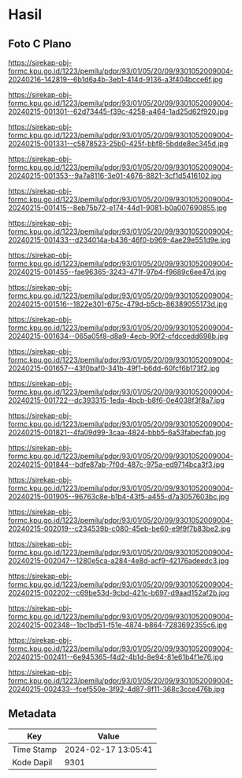# Hasil

## Foto C Plano

https://sirekap-obj-formc.kpu.go.id/1223/pemilu/pdpr/93/01/05/20/09/9301052009004-20240216-142819--6b1d6a4b-3eb1-414d-9136-a3f404bcce6f.jpg

https://sirekap-obj-formc.kpu.go.id/1223/pemilu/pdpr/93/01/05/20/09/9301052009004-20240215-001301--62d73445-f39c-4258-a464-1ad25d62f920.jpg

https://sirekap-obj-formc.kpu.go.id/1223/pemilu/pdpr/93/01/05/20/09/9301052009004-20240215-001331--c5878523-25b0-425f-bbf8-5bdde8ec345d.jpg

https://sirekap-obj-formc.kpu.go.id/1223/pemilu/pdpr/93/01/05/20/09/9301052009004-20240215-001353--9a7a8116-3e01-4676-8821-3cf1d5416102.jpg

https://sirekap-obj-formc.kpu.go.id/1223/pemilu/pdpr/93/01/05/20/09/9301052009004-20240215-001415--8eb75b72-e174-44d1-9081-b0a007690855.jpg

https://sirekap-obj-formc.kpu.go.id/1223/pemilu/pdpr/93/01/05/20/09/9301052009004-20240215-001433--d234014a-b436-46f0-b969-4ae29e551d9e.jpg

https://sirekap-obj-formc.kpu.go.id/1223/pemilu/pdpr/93/01/05/20/09/9301052009004-20240215-001455--fae96365-3243-471f-97b4-f9689c6ee47d.jpg

https://sirekap-obj-formc.kpu.go.id/1223/pemilu/pdpr/93/01/05/20/09/9301052009004-20240215-001516--1822e301-675c-479d-b5cb-86389055173d.jpg

https://sirekap-obj-formc.kpu.go.id/1223/pemilu/pdpr/93/01/05/20/09/9301052009004-20240215-001634--065a05f8-d8a9-4ecb-90f2-cfdccedd698b.jpg

https://sirekap-obj-formc.kpu.go.id/1223/pemilu/pdpr/93/01/05/20/09/9301052009004-20240215-001657--43f0baf0-341b-49f1-b6dd-60fcf6b173f2.jpg

https://sirekap-obj-formc.kpu.go.id/1223/pemilu/pdpr/93/01/05/20/09/9301052009004-20240215-001722--dc393315-1eda-4bcb-b8f6-0e4038f3f8a7.jpg

https://sirekap-obj-formc.kpu.go.id/1223/pemilu/pdpr/93/01/05/20/09/9301052009004-20240215-001821--4fa09d99-3caa-4824-bbb5-6a53fabecfab.jpg

https://sirekap-obj-formc.kpu.go.id/1223/pemilu/pdpr/93/01/05/20/09/9301052009004-20240215-001844--bdfe87ab-7f0d-487c-975a-ed9714bca3f3.jpg

https://sirekap-obj-formc.kpu.go.id/1223/pemilu/pdpr/93/01/05/20/09/9301052009004-20240215-001905--96763c8e-b1b4-43f5-a455-d7a3057603bc.jpg

https://sirekap-obj-formc.kpu.go.id/1223/pemilu/pdpr/93/01/05/20/09/9301052009004-20240215-002019--c234539b-c080-45eb-be60-e9f9f7b83be2.jpg

https://sirekap-obj-formc.kpu.go.id/1223/pemilu/pdpr/93/01/05/20/09/9301052009004-20240215-002047--1280e5ca-a284-4e8d-acf9-42176adeedc3.jpg

https://sirekap-obj-formc.kpu.go.id/1223/pemilu/pdpr/93/01/05/20/09/9301052009004-20240215-002202--c69be53d-9cbd-421c-b697-d9aad152af2b.jpg

https://sirekap-obj-formc.kpu.go.id/1223/pemilu/pdpr/93/01/05/20/09/9301052009004-20240215-002348--1bc1bd51-f51e-4874-b864-7283692355c6.jpg

https://sirekap-obj-formc.kpu.go.id/1223/pemilu/pdpr/93/01/05/20/09/9301052009004-20240215-002411--6e945365-f4d2-4b1d-8e94-81e61b4f1e76.jpg

https://sirekap-obj-formc.kpu.go.id/1223/pemilu/pdpr/93/01/05/20/09/9301052009004-20240215-002433--fcef550e-3f92-4d87-8f11-368c3cce476b.jpg


## Metadata

| Key        | Value               |
| ---------- | ------------------- |
| Time Stamp | 2024-02-17 13:05:41 |
| Kode Dapil | 9301                |



